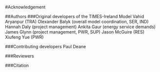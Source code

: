 #Acknowledgement

##Authors
###Original developers of the TIMES-Ireland Model
Vahid Aryanpur (TRA)
Olexander Balyk (overall model coordination, SER, IND)
Hannah Daly (project management)
Ankita Gaur (energy service demands) 
James Glynn (project management, PWR, SUP)
Jason McGuire (RES)
Xiufeng Yue (PWR)


###Contributing developers
Paul Deane

###Reviewers

###Citation

